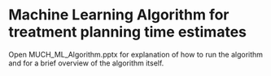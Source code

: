 # Machine Learning Algorithm for treatment planning time estimates

Open MUCH_ML_Algorithm.pptx for explanation of how to run the algorithm
and for a brief overview of the algorithm itself.
